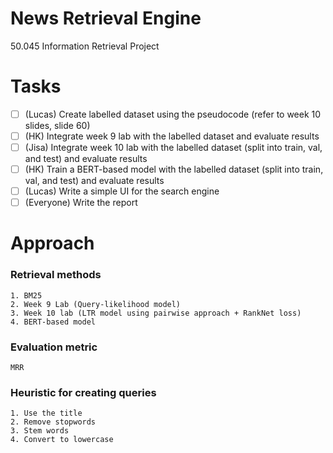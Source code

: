 # News Retrieval Engine

50.045 Information Retrieval Project

# Tasks

- [ ] (Lucas) Create labelled dataset using the pseudocode (refer to week 10 slides, slide 60)
- [ ] (HK) Integrate week 9 lab with the labelled dataset and evaluate results 
- [ ] (Jisa) Integrate week 10 lab with the labelled dataset (split into train, val, and test) and evaluate results
- [ ] (HK) Train a BERT-based model with the labelled dataset (split into train, val, and test) and evaluate results
- [ ] (Lucas) Write a simple UI for the search engine
- [ ] (Everyone) Write the report

# Approach

### Retrieval methods

    1. BM25
    2. Week 9 Lab (Query-likelihood model)
    3. Week 10 lab (LTR model using pairwise approach + RankNet loss)
    4. BERT-based model

### Evaluation metric
    MRR

### Heuristic for creating queries
    1. Use the title
    2. Remove stopwords
    3. Stem words
    4. Convert to lowercase

